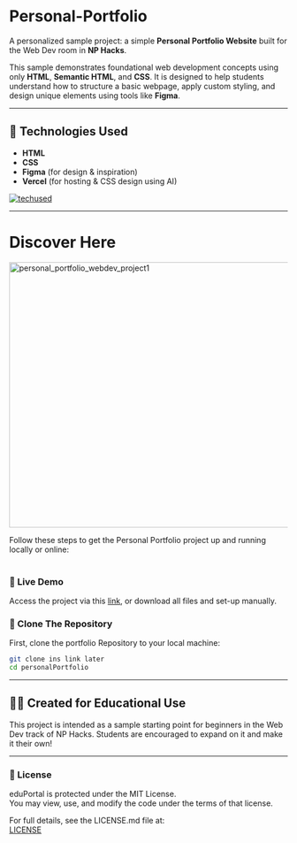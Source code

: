 # Personal-Portfolio

A personalized sample project: a simple **Personal Portfolio Website** built for the Web Dev room in **NP Hacks**.

This sample demonstrates foundational web development concepts using only **HTML**, **Semantic HTML**, and **CSS**. It is designed to help students understand how to structure a basic webpage, apply custom styling, and design unique elements using tools like **Figma**.

---

## 🔧 Technologies Used

- **HTML**
- **CSS**
- **Figma** (for design & inspiration)
- **Vercel** (for hosting & CSS design using AI)<br>

[![techused](https://skillicons.dev/icons?i=html,css,figma,vercel)](https://skillicons.dev)

---

# Discover Here
<img width="740" height="480" alt="personal_portfolio_webdev_project1" src="https://github.com/user-attachments/assets/b37bfe9d-565e-4a1c-8b5a-1c4970eda120" />  

Follow these steps to get the Personal Portfolio project up and running locally or online:  
<br>

### 🔗 Live Demo  
Access the project via this [link](inslinklater), or download all files and set-up manually.  


### 📁 Clone The Repository  
First, clone the portfolio Repository to your local machine:

```bash
git clone ins link later
cd personalPortfolio
```
---

## 👩‍💻 Created for Educational Use
This project is intended as a sample starting point for beginners in the Web Dev track of NP Hacks. Students are encouraged to expand on it and make it their own!

---

### 📄 License

eduPortal is protected under the MIT License.  
You may view, use, and modify the code under the terms of that license.  

For full details, see the LICENSE.md file at:  
[LICENSE]()
